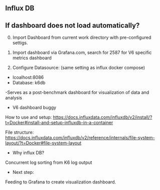 ## Influx DB 

## If dashboard does not load automatically?

0. Import Dashboard from current work directory with pre-configured settigs. 

1. Import dashboard via Grafana.com, search for 2587 for V6 specific metrics dashboard

2. Configure Datasource: (same setting as influx docker compose)
- lcoalhost:8086
- Database: k6db



-Serves as a post-benchmark dashboard for visualization of data and analysis
- V6 dashboard buggy


How to use and setup:
https://docs.influxdata.com/influxdb/v2/install/?t=Docker#install-and-setup-influxdb-in-a-container 

File structure:
https://docs.influxdata.com/influxdb/v2/reference/internals/file-system-layout/?t=Docker#file-system-layout 


- Why influx DB?

Concurrent log sorting from K6 log output


- Next step: 

Feeding to Grafana to create visualization dashboard.

